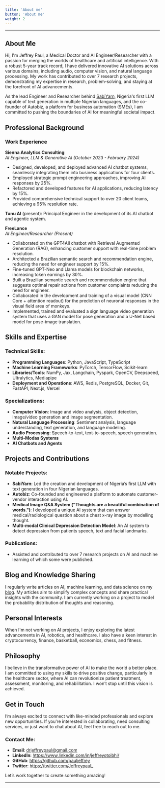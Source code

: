 ```yaml
---
title: 'About me'
button: 'About me'
weight: 2
---
```


---

## About Me

Hi, I'm Jeffrey Paul, a Medical Doctor and AI Engineer/Researcher with a passion for merging the worlds of healthcare and artificial intelligence. With a robust 5-year track record, I have delivered innovative AI solutions across various domains, including audio, computer vision, and natural language processing. My work has contributed to over 7 research projects, demonstrating my expertise in research, problem-solving, and staying at the forefront of AI advancements.

As the lead Engineer and Researcher behind <a href='https://huggingface.co/BeardedMonster/SabiYarn-125M'>SabiYarn</a>, Nigeria's first LLM capable of text generation in multiple Nigerian languages, and the co-founder of Autobiz, a platform for business automation (SMEs), I am committed to pushing the boundaries of AI for meaningful societal impact.

## Professional Background

### Work Experience

**Sienna Analytics Consulting**  
*AI Engineer, LLM & Generative AI (October 2023 - February 2024)*  
- Designed, developed, and deployed advanced AI chatbot systems, seamlessly integrating them into business applications for four clients.
- Employed strategic prompt engineering approaches, improving AI responses by 25%.
- Refactored and developed features for AI applications, reducing latency by 15%.
- Provided comprehensive technical support to over 20 client teams, achieving a 95% resolution rate.

**Tunu AI** (present): Principal Engineer in the development of its AI chatbot and agentic system.

**FreeLance**  
*AI Engineer/Researcher (Present)*  

- Collaborated on the GPT4All chatbot with Retrieval Augmented Generation (RAG), enhancing customer support with real-time problem resolution.
- Architected a Brazilian semantic search and recommendation engine, reducing the need for engineer support by 15%.
- Fine-tuned GPT-Neo and Llama models for blockchain networks, increasing token earnings by 30%.
- Built a Brazilian semantic search and recommendation engine that suggests optimal repair actions from customer complaints reducing the need for
engineer.
- Collaborated in the development and training of a visual model (CNN Core + attention readout) for the prediction of neuronal responses in the visual field area of monkeys.
- Implemented, trained and evaluated a sign language video generation system that uses a GAN model for pose generation and a U-Net based model for pose-image translation.

## Skills and Expertise

### Technical Skills:
- **Programming Languages**: Python, JavaScript, TypeScript
- **Machine Learning Frameworks**: PyTorch, TensorFlow, Scikit-learn
- **Libraries/Tools**: NumPy, Jax, Langchain, Pyspark, OpenCV, Deepspeed, Ultralytics, Mediapipe
- **Deployment and Operations**: AWS, Redis, PostgreSQL, Docker, Git, FastAPI, Next.js, Vercel

### Specializations:
- **Computer Vision**: Image and video analysis, object detection, image/video generation and image segmentation.
- **Natural Language Processing**: Sentiment analysis, language understanding, text generation, and language modeling.
- **Audio Processing**: Speech-to-text, text-to-speech, speech generation.
- **Multi-Modas Systems**
- **AI Chatbots and Agents**

## Projects and Contributions

### Notable Projects:
- **SabiYarn**: Led the creation and development of Nigeria’s first LLM with text generation in four Nigerian languages.
- **Autobiz**: Co-founded and engineered a platform to automate customer-vendor interaction using AI.
- **Medical Image Q&A System ("Thoughts are a beautiful combination of words.")**: I developed a unique AI system that can answer medical/radiological question about a chest x-ray image by modelling thought.
- **Multi-modal Clinical Depression Detection Model**: An AI system to detect depression from patients speech, text and facial landmarks.

### Publications:
- Assisted and contributed to over 7 research projects on AI and machine learning of which some were published.

## Blog and Knowledge Sharing

I regularly write articles on AI, machine learning, and data science on my [blog](#). My articles aim to simplify complex concepts and share practical insights with the community. I am currently working on a project to model the probability distribution of thoughts and reasoning.

## Personal Interests

When I'm not working on AI projects, I enjoy exploring the latest advancements in AI, robotics, and healthcare. I also have a keen interest in cryptocurrency, finance, basketball, economics, chess, and fitness.

## Philosophy

I believe in the transformative power of AI to make the world a better place. I am committed to using my skills to drive positive change, particularly in the healthcare sector, where AI can revolutionize patient treatment, assessment, monitoring, and rehabilitation. I won’t stop until this vision is achieved.

## Get in Touch

I’m always excited to connect with like-minded professionals and explore new opportunities. If you're interested in collaborating, need consulting services, or just want to chat about AI, feel free to reach out to me.

### Contact Me:
- **Email**: drjeffreypaul@gmail.com
- **LinkedIn**: https://www.linkedin.com/in/jeffreyotoibhi/
- **GitHub**: https://github.com/pauljeffrey
- **Twitter**: https://twitter.com/Jeffreypaul_

Let’s work together to create something amazing!

---

